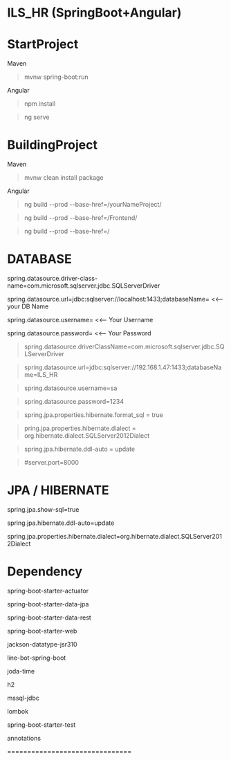 # ILS_HR (SpringBoot+Angular)

StartProject
===============================
Maven

> mvnw spring-boot:run

Angular

> npm install

> ng serve


BuildingProject
===============================
Maven

> mvnw clean install package

Angular

> ng build --prod --base-href=/yourNameProject/

> ng build --prod --base-href=/Frontend/

> ng build --prod --base-href=/


DATABASE
===============================
spring.datasource.driver-class-name=com.microsoft.sqlserver.jdbc.SQLServerDriver

spring.datasource.url=jdbc:sqlserver://localhost:1433;databaseName= <<--your DB Name

spring.datasource.username= <<-- Your Username

spring.datasource.password= <<-- Your Password

> spring.datasource.driverClassName=com.microsoft.sqlserver.jdbc.SQLServerDriver

> spring.datasource.url=jdbc:sqlserver://192.168.1.47:1433;databaseName=ILS_HR

> spring.datasource.username=sa

> spring.datasource.password=1234

> spring.jpa.properties.hibernate.format_sql = true

> pring.jpa.properties.hibernate.dialect = org.hibernate.dialect.SQLServer2012Dialect

> spring.jpa.hibernate.ddl-auto = update

> #server.port=8000

JPA / HIBERNATE
===============================
spring.jpa.show-sql=true

spring.jpa.hibernate.ddl-auto=update

spring.jpa.properties.hibernate.dialect=org.hibernate.dialect.SQLServer2012Dialect


Dependency
===============================
spring-boot-starter-actuator

spring-boot-starter-data-jpa

spring-boot-starter-data-rest

spring-boot-starter-web

jackson-datatype-jsr310

line-bot-spring-boot

joda-time

h2

mssql-jdbc

lombok

spring-boot-starter-test

annotations

===============================
